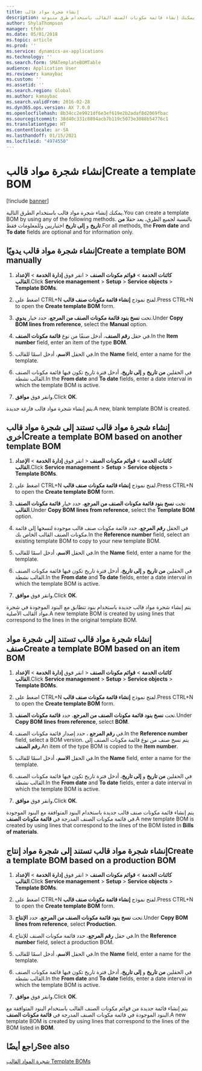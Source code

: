 ```yaml
---
title: إنشاء شجرة مواد قالب
description: يمكنك إنشاء قائمة مكونات الصنف القالب باستخدام طرق متنوعة.
author: ShylaThompson
manager: tfehr
ms.date: 05/01/2018
ms.topic: article
ms.prod: ''
ms.service: dynamics-ax-applications
ms.technology: ''
ms.search.form: SMATemplateBOMTable
audience: Application User
ms.reviewer: kamaybac
ms.custom: ''
ms.assetid: ''
ms.search.region: Global
ms.author: kamaybac
ms.search.validFrom: 2016-02-28
ms.dyn365.ops.version: AX 7.0.0
ms.openlocfilehash: 8b34cc2e9921df6e3ef619e2b2adaf8d2069fbac
ms.sourcegitcommit: 38d40c331c8894acb7b119c5073e3088b54776c1
ms.translationtype: HT
ms.contentlocale: ar-SA
ms.lasthandoff: 01/15/2021
ms.locfileid: "4974550"
---
```

# <a name="create-a-template-bom"></a><span data-ttu-id="49d03-103">إنشاء شجرة مواد قالب</span><span class="sxs-lookup"><span data-stu-id="49d03-103">Create a template BOM</span></span>   

[!include [banner](../includes/banner.md)]


<span data-ttu-id="49d03-104">يمكنك إنشاء شجرة مواد قالب باستخدام الطرق التالية.</span><span class="sxs-lookup"><span data-stu-id="49d03-104">You can create a template BOM by using any of the following methods.</span></span> <span data-ttu-id="49d03-105">بالنسبة لجميع الطرق، يعد حقلا **من تاريخ** و **إلى تاريخ** اختياريين وللمعلومات فقط.</span><span class="sxs-lookup"><span data-stu-id="49d03-105">For all methods, the **From date** and **To date** fields are optional and for information only.</span></span>

## <a name="create-a-template-bom-manually"></a><span data-ttu-id="49d03-106">إنشاء شجرة مواد قالب يدويًا</span><span class="sxs-lookup"><span data-stu-id="49d03-106">Create a template BOM manually</span></span>

1.  <span data-ttu-id="49d03-107">انقر فوق **إدارة الخدمة** \> **الإعداد‏‎** \> **كائنات الخدمة** \> **قوائم مكونات الصنف القالب**.</span><span class="sxs-lookup"><span data-stu-id="49d03-107">Click **Service management** \> **Setup** \> **Service objects** \> **Template BOMs**.</span></span>

2.  <span data-ttu-id="49d03-108">اضغط على CTRL+N لفتح نموذج **إنشاء قائمة مكونات صنف قالب**.</span><span class="sxs-lookup"><span data-stu-id="49d03-108">Press CTRL+N to open the **Create template BOM** form.</span></span>

3.  <span data-ttu-id="49d03-109">تحت **نسخ بنود قائمة مكونات الصنف من المرجع**، حدد خيار **يدوي**.</span><span class="sxs-lookup"><span data-stu-id="49d03-109">Under **Copy BOM lines from reference**, select the **Manual** option.</span></span>

4.  <span data-ttu-id="49d03-110">في حقل **رقم الصنف**، أدخل صنفًا من نوع **قائمة مكونات الصنف**.</span><span class="sxs-lookup"><span data-stu-id="49d03-110">In the **Item number** field, enter an item of the type **BOM**.</span></span>

5.  <span data-ttu-id="49d03-111">في الحقل **الاسم**، أدخل اسمًا للقالب.</span><span class="sxs-lookup"><span data-stu-id="49d03-111">In the **Name** field, enter a name for the template.</span></span>

6.  <span data-ttu-id="49d03-112">في الحقلين **من تاريخ** و **إلى تاريخ**، أدخل فترة تاريخ تكون فيها قائمة مكونات الصنف القالب نشطة.</span><span class="sxs-lookup"><span data-stu-id="49d03-112">In the **From date** and **To date** fields, enter a date interval in which the template BOM is active.</span></span>

7.  <span data-ttu-id="49d03-113">وانقر فوق **موافق**.</span><span class="sxs-lookup"><span data-stu-id="49d03-113">Click **OK**.</span></span>

<span data-ttu-id="49d03-114">يتم إنشاء شجرة مواد قالب فارغة جديدة.</span><span class="sxs-lookup"><span data-stu-id="49d03-114">A new, blank template BOM is created.</span></span>

## <a name="create-a-template-bom-based-on-another-template-bom"></a><span data-ttu-id="49d03-115">إنشاء شجرة مواد قالب تستند إلى شجرة مواد قالب أخرى</span><span class="sxs-lookup"><span data-stu-id="49d03-115">Create a template BOM based on another template BOM</span></span>

1.  <span data-ttu-id="49d03-116">انقر فوق **إدارة الخدمة** \> **الإعداد‏‎** \> **كائنات الخدمة** \> **قوائم مكونات الصنف القالب**.</span><span class="sxs-lookup"><span data-stu-id="49d03-116">Click **Service management** \> **Setup** \> **Service objects** \> **Template BOMs**.</span></span>

2.  <span data-ttu-id="49d03-117">اضغط على CTRL+N لفتح نموذج **إنشاء قائمة مكونات صنف قالب**.</span><span class="sxs-lookup"><span data-stu-id="49d03-117">Press CTRL+N to open the **Create template BOM** form.</span></span>

3.  <span data-ttu-id="49d03-118">تحت **نسخ بنود قائمة مكونات الصنف من المرجع**، حدد خيار **قائمة مكونات الصنف القالب**.</span><span class="sxs-lookup"><span data-stu-id="49d03-118">Under **Copy BOM lines from reference**, select the **Template BOM** option.</span></span>

4.  <span data-ttu-id="49d03-119">في الحقل **رقم المرجع**، حدد قائمة مكونات صنف قالب موجودة لنسخها إلى قائمة مكونات الصنف القالب الخاص بك.</span><span class="sxs-lookup"><span data-stu-id="49d03-119">In the **Reference number** field, select an existing template BOM to copy to your new template BOM.</span></span>

5.  <span data-ttu-id="49d03-120">في الحقل **الاسم**، أدخل اسمًا للقالب.</span><span class="sxs-lookup"><span data-stu-id="49d03-120">In the **Name** field, enter a name for the template.</span></span>

6.  <span data-ttu-id="49d03-121">في الحقلين **من تاريخ** و **إلى تاريخ**، أدخل فترة تاريخ تكون فيها قائمة مكونات الصنف القالب نشطة.</span><span class="sxs-lookup"><span data-stu-id="49d03-121">In the **From date** and **To date** fields, enter a date interval in which the template BOM is active.</span></span>

7.  <span data-ttu-id="49d03-122">وانقر فوق **موافق**.</span><span class="sxs-lookup"><span data-stu-id="49d03-122">Click **OK**.</span></span>

<span data-ttu-id="49d03-123">يتم إنشاء شجرة مواد قالب جديدة باستخدام بنود تتطابق مع البنود الموجودة في شجرة مواد القالب الأصلية.</span><span class="sxs-lookup"><span data-stu-id="49d03-123">A new template BOM is created by using lines that correspond to the lines in the original template BOM.</span></span>

## <a name="create-a-template-bom-based-on-an-item-bom"></a><span data-ttu-id="49d03-124">إنشاء شجرة مواد قالب تستند إلى شجرة مواد صنف</span><span class="sxs-lookup"><span data-stu-id="49d03-124">Create a template BOM based on an item BOM</span></span>

1.  <span data-ttu-id="49d03-125">انقر فوق **إدارة الخدمة** \> **الإعداد‏‎** \> **كائنات الخدمة** \> **قوائم مكونات الصنف القالب**.</span><span class="sxs-lookup"><span data-stu-id="49d03-125">Click **Service management** \> **Setup** \> **Service objects** \> **Template BOMs**.</span></span>

2.  <span data-ttu-id="49d03-126">اضغط على CTRL+N لفتح نموذج **إنشاء قائمة مكونات صنف قالب**.</span><span class="sxs-lookup"><span data-stu-id="49d03-126">Press CTRL+N to open the **Create template BOM** form.</span></span>

3.  <span data-ttu-id="49d03-127">تحت **نسخ بنود قائمة مكونات الصنف من المرجع**، حدد **قائمة مكونات الصنف**.</span><span class="sxs-lookup"><span data-stu-id="49d03-127">Under **Copy BOM lines from reference**, select **BOM**.</span></span>

4.  <span data-ttu-id="49d03-128">في **رقم المرجع** ، حدد إصدار قائمة مكونات الصنف.</span><span class="sxs-lookup"><span data-stu-id="49d03-128">In the **Reference number** field, select a BOM version.</span></span> <span data-ttu-id="49d03-129">يتم نسخ صنف من نوع قائمة مكونات الصنف إلى **رقم الصنف**.</span><span class="sxs-lookup"><span data-stu-id="49d03-129">An item of the type BOM is copied to the **Item number**.</span></span>

5.  <span data-ttu-id="49d03-130">في الحقل **الاسم**، أدخل اسمًا للقالب.</span><span class="sxs-lookup"><span data-stu-id="49d03-130">In the **Name** field, enter a name for the template.</span></span>

6.  <span data-ttu-id="49d03-131">في الحقلين **من تاريخ** و **إلى تاريخ**، أدخل فترة تاريخ تكون فيها قائمة مكونات الصنف القالب نشطة.</span><span class="sxs-lookup"><span data-stu-id="49d03-131">In the **From date** and **To date** fields, enter a date interval in which the template BOM is active.</span></span>

7.  <span data-ttu-id="49d03-132">وانقر فوق **موافق**.</span><span class="sxs-lookup"><span data-stu-id="49d03-132">Click **OK**.</span></span>

<span data-ttu-id="49d03-133">يتم إنشاء قائمة مكونات صنف قالب جديدة باستخدام البنود المتوافقة مع البنود الموجودة في قائمة مكونات الصنف المدرجة في **قائمة مكونات الصنف**.</span><span class="sxs-lookup"><span data-stu-id="49d03-133">A new template BOM is created by using lines that correspond to the lines of the BOM listed in **Bills of materials**.</span></span>

## <a name="create-a-template-bom-based-on-a-production-bom"></a><span data-ttu-id="49d03-134">إنشاء شجرة مواد قالب تستند إلى شجرة مواد إنتاج</span><span class="sxs-lookup"><span data-stu-id="49d03-134">Create a template BOM based on a production BOM</span></span>

1.  <span data-ttu-id="49d03-135">انقر فوق **إدارة الخدمة** \> **الإعداد‏‎** \> **كائنات الخدمة** \> **قوائم مكونات الصنف القالب**.</span><span class="sxs-lookup"><span data-stu-id="49d03-135">Click **Service management** \> **Setup** \> **Service objects** \> **Template BOMs**.</span></span>

2.  <span data-ttu-id="49d03-136">اضغط على CTRL+N لفتح نموذج **إنشاء قائمة مكونات صنف قالب**.</span><span class="sxs-lookup"><span data-stu-id="49d03-136">Press CTRL+N to open the **Create template BOM** form.</span></span>

3.  <span data-ttu-id="49d03-137">تحت **نسخ بنود قائمة مكونات الصنف من المرجع**، حدد **الإنتاج**.</span><span class="sxs-lookup"><span data-stu-id="49d03-137">Under **Copy BOM lines from reference**, select **Production**.</span></span>

4.  <span data-ttu-id="49d03-138">في حقل **رقم المرجع**، حدد قائمة مكونات الصنف للإنتاج.</span><span class="sxs-lookup"><span data-stu-id="49d03-138">In the **Reference number** field, select a production BOM.</span></span>

5.  <span data-ttu-id="49d03-139">في الحقل **الاسم**، أدخل اسمًا للقالب.</span><span class="sxs-lookup"><span data-stu-id="49d03-139">In the **Name** field, enter a name for the template.</span></span>

6.  <span data-ttu-id="49d03-140">في الحقلين **من تاريخ** و **إلى تاريخ**، أدخل فترة تاريخ تكون فيها قائمة مكونات الصنف القالب نشطة.</span><span class="sxs-lookup"><span data-stu-id="49d03-140">In the **From date** and **To date** fields, enter a date interval in which the template BOM is active.</span></span>

7.  <span data-ttu-id="49d03-141">وانقر فوق **موافق**.</span><span class="sxs-lookup"><span data-stu-id="49d03-141">Click **OK**.</span></span>

<span data-ttu-id="49d03-142">يتم إنشاء قائمة جديدة من قوائم مكونات الصنف القالب باستخدام البنود المتوافقة مع البنود الموجودة في قائمة مكونات الصنف المدرجة في **قائمة مكونات الصنف**.</span><span class="sxs-lookup"><span data-stu-id="49d03-142">A new template BOM is created by using lines that correspond to the lines of the BOM listed in **BOM**.</span></span>

## <a name="see-also"></a><span data-ttu-id="49d03-143">راجع أيضًا</span><span class="sxs-lookup"><span data-stu-id="49d03-143">See also</span></span>

[<span data-ttu-id="49d03-144">شجرة المواد القالب </span><span class="sxs-lookup"><span data-stu-id="49d03-144">Template BOMs</span></span>](template-boms.md)

  


